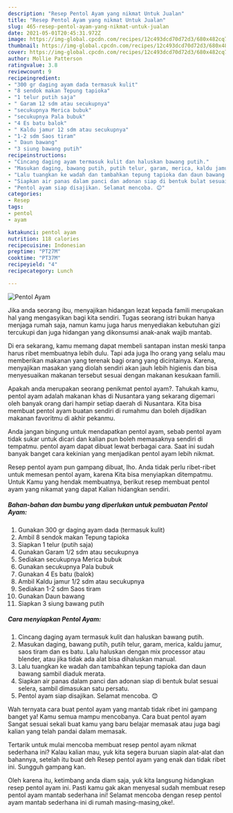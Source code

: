 ```yaml
---
description: "Resep Pentol Ayam yang nikmat Untuk Jualan"
title: "Resep Pentol Ayam yang nikmat Untuk Jualan"
slug: 465-resep-pentol-ayam-yang-nikmat-untuk-jualan
date: 2021-05-01T20:45:31.972Z
image: https://img-global.cpcdn.com/recipes/12c493dcd70d72d3/680x482cq70/pentol-ayam-foto-resep-utama.jpg
thumbnail: https://img-global.cpcdn.com/recipes/12c493dcd70d72d3/680x482cq70/pentol-ayam-foto-resep-utama.jpg
cover: https://img-global.cpcdn.com/recipes/12c493dcd70d72d3/680x482cq70/pentol-ayam-foto-resep-utama.jpg
author: Mollie Patterson
ratingvalue: 3.8
reviewcount: 9
recipeingredient:
- "300 gr daging ayam dada termasuk kulit"
- "8 sendok makan Tepung tapioka"
- "1 telur putih saja"
- " Garam 12 sdm atau secukupnya"
- "secukupnya Merica bubuk"
- "secukupnya Pala bubuk"
- "4 Es batu balok"
- " Kaldu jamur 12 sdm atau secukupnya"
- "1-2 sdm Saos tiram"
- " Daun bawang"
- "3 siung bawang putih"
recipeinstructions:
- "Cincang daging ayam termasuk kulit dan haluskan bawang putih."
- "Masukan daging, bawang putih, putih telur, garam, merica, kaldu jamur, saos tiram dan es batu. Lalu haluskan dengan mix processor atau blender, atau jika tidak ada alat bisa dihaluskan manual."
- "Lalu tuangkan ke wadah dan tambahkan tepung tapioka dan daun bawang sambil diaduk merata."
- "Siapkan air panas dalam panci dan adonan siap di bentuk bulat sesuai selera, sambil dimasukan satu persatu."
- "Pentol ayam siap disajikan. Selamat mencoba. 😊"
categories:
- Resep
tags:
- pentol
- ayam

katakunci: pentol ayam 
nutrition: 118 calories
recipecuisine: Indonesian
preptime: "PT27M"
cooktime: "PT37M"
recipeyield: "4"
recipecategory: Lunch

---
```



![Pentol Ayam](https://img-global.cpcdn.com/recipes/12c493dcd70d72d3/680x482cq70/pentol-ayam-foto-resep-utama.jpg)

Jika anda seorang ibu, menyajikan hidangan lezat kepada famili merupakan hal yang mengasyikan bagi kita sendiri. Tugas seorang istri bukan hanya menjaga rumah saja, namun kamu juga harus menyediakan kebutuhan gizi tercukupi dan juga hidangan yang dikonsumsi anak-anak wajib mantab.

Di era  sekarang, kamu memang dapat membeli santapan instan meski tanpa harus ribet membuatnya lebih dulu. Tapi ada juga lho orang yang selalu mau memberikan makanan yang terenak bagi orang yang dicintainya. Karena, menyajikan masakan yang diolah sendiri akan jauh lebih higienis dan bisa menyesuaikan makanan tersebut sesuai dengan makanan kesukaan famili. 



Apakah anda merupakan seorang penikmat pentol ayam?. Tahukah kamu, pentol ayam adalah makanan khas di Nusantara yang sekarang digemari oleh banyak orang dari hampir setiap daerah di Nusantara. Kita bisa membuat pentol ayam buatan sendiri di rumahmu dan boleh dijadikan makanan favoritmu di akhir pekanmu.

Anda jangan bingung untuk mendapatkan pentol ayam, sebab pentol ayam tidak sukar untuk dicari dan kalian pun boleh memasaknya sendiri di tempatmu. pentol ayam dapat dibuat lewat berbagai cara. Saat ini sudah banyak banget cara kekinian yang menjadikan pentol ayam lebih nikmat.

Resep pentol ayam pun gampang dibuat, lho. Anda tidak perlu ribet-ribet untuk memesan pentol ayam, karena Kita bisa menyiapkan ditempatmu. Untuk Kamu yang hendak membuatnya, berikut resep membuat pentol ayam yang nikamat yang dapat Kalian hidangkan sendiri.

<!--inarticleads1-->

##### Bahan-bahan dan bumbu yang diperlukan untuk pembuatan Pentol Ayam:

1. Gunakan 300 gr daging ayam dada (termasuk kulit)
1. Ambil 8 sendok makan Tepung tapioka
1. Siapkan 1 telur (putih saja)
1. Gunakan  Garam 1/2 sdm atau secukupnya
1. Sediakan secukupnya Merica bubuk
1. Gunakan secukupnya Pala bubuk
1. Gunakan 4 Es batu (balok)
1. Ambil  Kaldu jamur 1/2 sdm atau secukupnya
1. Sediakan 1-2 sdm Saos tiram
1. Gunakan  Daun bawang
1. Siapkan 3 siung bawang putih




<!--inarticleads2-->

##### Cara menyiapkan Pentol Ayam:

1. Cincang daging ayam termasuk kulit dan haluskan bawang putih.
1. Masukan daging, bawang putih, putih telur, garam, merica, kaldu jamur, saos tiram dan es batu. Lalu haluskan dengan mix processor atau blender, atau jika tidak ada alat bisa dihaluskan manual.
1. Lalu tuangkan ke wadah dan tambahkan tepung tapioka dan daun bawang sambil diaduk merata.
1. Siapkan air panas dalam panci dan adonan siap di bentuk bulat sesuai selera, sambil dimasukan satu persatu.
1. Pentol ayam siap disajikan. Selamat mencoba. 😊




Wah ternyata cara buat pentol ayam yang mantab tidak ribet ini gampang banget ya! Kamu semua mampu mencobanya. Cara buat pentol ayam Sangat sesuai sekali buat kamu yang baru belajar memasak atau juga bagi kalian yang telah pandai dalam memasak.

Tertarik untuk mulai mencoba membuat resep pentol ayam nikmat sederhana ini? Kalau kalian mau, yuk kita segera buruan siapin alat-alat dan bahannya, setelah itu buat deh Resep pentol ayam yang enak dan tidak ribet ini. Sungguh gampang kan. 

Oleh karena itu, ketimbang anda diam saja, yuk kita langsung hidangkan resep pentol ayam ini. Pasti kamu gak akan menyesal sudah membuat resep pentol ayam mantab sederhana ini! Selamat mencoba dengan resep pentol ayam mantab sederhana ini di rumah masing-masing,oke!.

